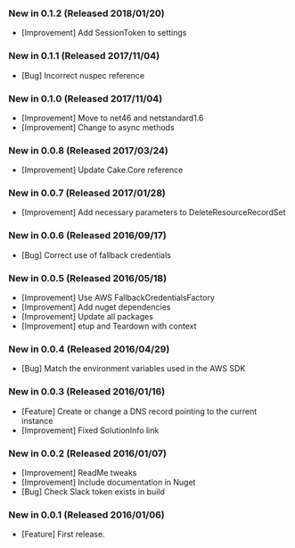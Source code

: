 ### New in 0.1.2 (Released 2018/01/20)
* [Improvement] Add SessionToken to settings

### New in 0.1.1 (Released 2017/11/04)
* [Bug] Incorrect nuspec reference 

### New in 0.1.0 (Released 2017/11/04)
* [Improvement] Move to net46 and netstandard1.6
* [Improvement] Change to async methods

### New in 0.0.8 (Released 2017/03/24)
* [Improvement] Update Cake.Core reference

### New in 0.0.7 (Released 2017/01/28)
* [Improvement] Add necessary parameters to DeleteResourceRecordSet

### New in 0.0.6 (Released 2016/09/17)
* [Bug] Correct use of fallback credentials

### New in 0.0.5 (Released 2016/05/18)
* [Improvement] Use AWS FallbackCredentialsFactory
* [Improvement] Add nuget dependencies
* [Improvement] Update all packages
* [Improvement] etup and Teardown with context

### New in 0.0.4 (Released 2016/04/29)
* [Bug] Match the environment variables used in the AWS SDK

### New in 0.0.3 (Released 2016/01/16)
* [Feature] Create or change a DNS record pointing to the current instance
* [Improvement] Fixed SolutionInfo link

### New in 0.0.2 (Released 2016/01/07)
* [Improvement] ReadMe tweaks
* [Improvement] Include documentation in Nuget
* [Bug] Check Slack token exists in build

### New in 0.0.1 (Released 2016/01/06)
* [Feature] First release.
